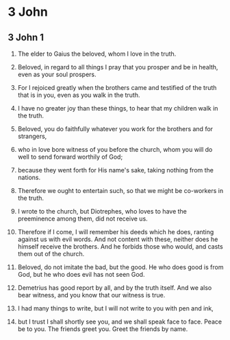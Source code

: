 # 3 John

## 3 John 1

1. The elder to Gaius the beloved, whom I love in the truth.

2. Beloved, in regard to all things I pray that you prosper and be in health, even as your soul prospers.   

3. For I rejoiced greatly when the brothers came and testified of the truth that is in you, even as you walk in the truth.

4. I have no greater joy than these things, to hear that my children walk in the truth.

5. Beloved, you do faithfully whatever you work for the brothers and for strangers,

6. who in love bore witness of you before the church, whom you will do well to send forward worthily of God;

7. because they went forth for His name's sake, taking nothing from the nations.

8. Therefore we ought to entertain such, so that we might be co-workers in the truth.   

9. I wrote to the church, but Diotrephes, who loves to have the preeminence among them, did not receive us.

10. Therefore if I come, I will remember his deeds which he does, ranting against us with evil words. And not content with these, neither does he himself receive the brothers. And he forbids those who would, and casts them out of the church.

11. Beloved, do not imitate the bad, but the good. He who does good is from God, but he who does evil has not seen God.   

12. Demetrius has good report by all, and by the truth itself. And we also bear witness, and you know that our witness is true.

13. I had many things to write, but I will not write to you with pen and ink,

14. but I trust I shall shortly see you, and we shall speak face to face. Peace be to you. The friends greet you. Greet the friends by name.  